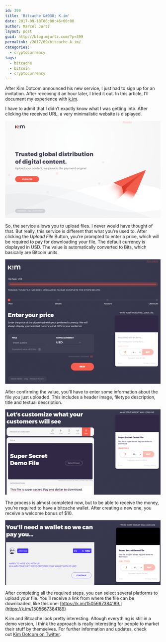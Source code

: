 ```yaml
---
id: 399
title: 'Bitcache &#038; K.im'
date: 2017-09-18T06:00:46+00:00
author: Marcel Jurtz
layout: post
guid: http://blog.mjurtz.com/?p=399
permalink: /2017/09/bitcache-k-im/
categories:
  - cryptocurrency
tags:
  - bitcache
  - bitcoin
  - cryptocurrency
---
```

After Kim Dotcom announced his new service, I just had to sign up for an invitation. After receiving it an hour later, I tried it out. In this article, I&#8217;ll document my experience with [k.im](https://k.im/).

I have to admit that I didn&#8217;t exactly know what I was getting into. After clicking the received URL, a very minimalistic website is displayed.

![Bitcache Landing Page](/assets/2017/bitcache-1.png)

So, the service allows you to upload files. I never would have thought of that. But really, this service is different that what you&#8217;re used to. After clicking the _Upload File_ Button, you&#8217;re prompted to enter a price, which will be required to pay for downloading your file. The default currency is displayed in USD. The value is automatically converted to Bits, which basically are Bitcoin units.

![Bitcache File Upload - 1](/assets/2017/bitcache-2.png)

After confirming the value, you&#8217;ll have to enter some information about the file you just uploaded. This includes a header image, filetype description, title and textual description.

![Bitcache File Upload - 2](/assets/2017/bitcache-3.png)

The process is almost completed now, but to be able to receive the money, you&#8217;re required to have a bitcache wallet. After creating a new one, you receive a welcome bonus of $10.

![Bitcache File Upload - 3](/assets/2017/bitcache-4.png)

After completing all the required steps, you can select several platforms to upload your file. You&#8217;ll receive a link from where the file can be downloaded, like this one: [https://k.im/1505667384189.](https://k.im/1505667384189)

K.im and Bitcache look pretty interesting. Altough everything is still in a demo version, I think the approach is really interesting for people to market their stuff by themselves. For further information and updates, check out [Kim Dotcom on Twitter](https://twitter.com/KimDotcom).
